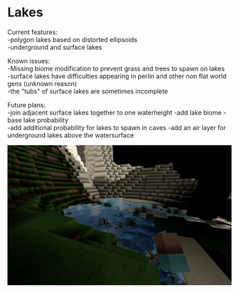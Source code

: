 Lakes
=======================


Current features:  
-polygon lakes based on distorted ellipsoids  
-underground and surface lakes  

Known issues:  
-Missing biome modification to prevent grass and trees to spawn on lakes  
-surface lakes have difficulties appearing in perlin and other non flat world gens (unknown reason)  
-the "tubs" of surface lakes are sometimes incomplete  

Future plans:  
-join adjacent surface lakes together to one waterheight
-add lake biome
-base lake probability  
-add additional probability for lakes to spawn in caves
-add an air layer for underground lakes above the watersurface

![sc1](/images/itssomething.jpg)

